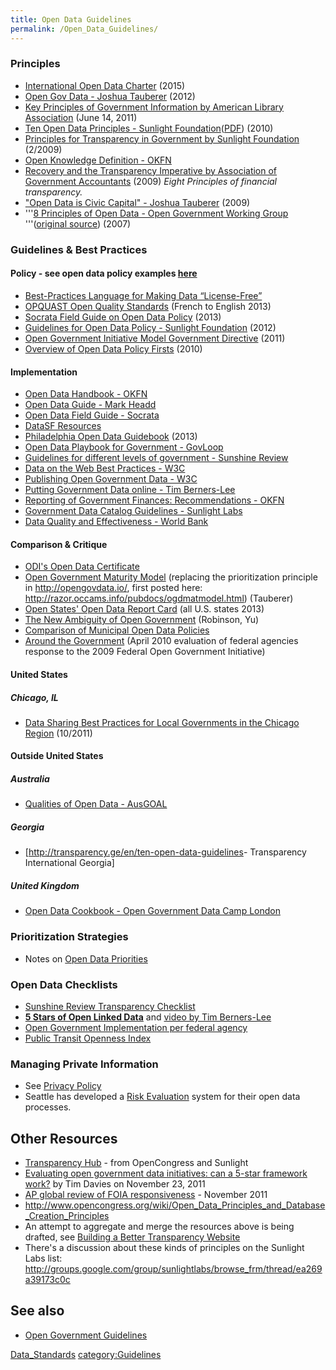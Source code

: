 ```yaml
---
title: Open Data Guidelines
permalink: /Open_Data_Guidelines/
---
```


### Principles
-   [International Open Data Charter](http://opendatacharter.net/principles/) (2015)
-   [Open Gov Data - Joshua Tauberer](http://opengovdata.io/) (2012)
-   [Key Principles of Government Information by American Library Association](http://www.ala.org/advocacy/govinfo/keyprinciples) (June 14, 2011)
-   [Ten Open Data Principles - Sunlight Foundation](http://sunlightfoundation.com/policy/documents/ten-open-data-principles/)([PDF](http://assets.sunlightfoundation.com.s3.amazonaws.com/policy/papers/Ten%20Principles%20for%20Opening%20Up%20Government%20Data.pdf)) (2010)
-   [Principles for Transparency in Government by Sunlight Foundation](http://issuu.com/johnwonderlich/docs/john-wonderlich_legislative2) (2/2009)
-   [Open Knowledge Definition - OKFN](http://www.opendefinition.org/okd/)
-   [Recovery and the Transparency Imperative by Association of Government Accountants](http://www.grantthornton.com/staticfiles/GTCom/Public%20sector/CFO%20survey/2009%20AGA%20Survey.pdf) (2009) *Eight Principles of financial transparency.*
-   ["Open Data is Civic Capital" - Joshua Tauberer](http://razor.occams.info/pubdocs/opendataciviccapital.html) (2009)
-   '''[8 Principles of Open Data - Open Government Working Group](http://www.opengovdata.org/home/8principles) '''([original source](http://resource.org/8_principles.html)) (2007)

### Guidelines & Best Practices

#### Policy - see open data policy examples [here](http://wiki.civiccommons.org/Open_Data_Policy)

-   [Best-Practices Language for Making Data “License-Free”](http://theunitedstates.io/licensing/)
-   [OPQUAST Open Quality Standards](https://checklists.opquast.com/en/opendata) (French to English 2013)
-   [Socrata Field Guide on Open Data Policy](http://www.socrata.com/open-data-field-guide-chapter/developing-your-open-data-policy/) (2013)
-   [Guidelines for Open Data Policy - Sunlight Foundation](http://sunlightfoundation.com/policy/opendata/) (2012)
-   [Open Government Initiative Model Government Directive](http://opengovernmentinitiative.org/directive/V1/) (2011)
-   [Overview of Open Data Policy Firsts](http://openplans.org/2010/05/the-state-of-open-government/) (2010)

#### Implementation

-   [Open Data Handbook - OKFN](http://opendatahandbook.org/)
-   [Open Data Guide - Mark Headd](http://opendata.guide/)
-   [Open Data Field Guide - Socrata](http://www.socrata.com/open-data-field-guide/)
-   [DataSF Resources](http://datasf.org/resources/)
-   [Philadelphia Open Data Guidebook](https://docs.google.com/document/d/1Kd4AOoRG8q18PVZ0JMusgKWJmgjrWvv3iTdKUjLEdT4/edit) (2013)   
-   [Open Data Playbook for Government - GovLoop](https://www.govloop.com/resources/the-open-data-playbook-for-government/)
-   [Guidelines for different levels of government - Sunshine Review](http://sunshinereview.org/index.php/Sunshine_Review)
-   [Data on the Web Best Practices - W3C](http://www.w3.org/TR/dwbp/)
-   [Publishing Open Government Data - W3C](http://www.w3.org/TR/gov-data/)
-   [Putting Government Data online - Tim Berners-Lee](http://www.w3.org/DesignIssues/GovData)
-   [Reporting of Government Finances: Recommendations - OKFN](http://opengovernmentdata.org/finances/)
-   [Government Data Catalog Guidelines - Sunlight Labs](http://wiki.sunlightlabs.com/Government_Data_Catalog_Guidelines)
-   [Data Quality and Effectiveness - World Bank](http://data.worldbank.org/about/data-overview/data-quality-and-effectiveness)

#### Comparison & Critique

-   [ODI's Open Data Certificate](http://theodi.github.io/open-data-certificate/)
-   [Open Government Maturity Model](http://opengovdata.io/maturity/) (replacing the prioritization principle in <http://opengovdata.io/>, first posted here: <http://razor.occams.info/pubdocs/ogdmatmodel.html>) (Tauberer)
-   [Open States' Open Data Report Card](http://openstates.org/reportcard/) (all U.S. states 2013)
-   [The New Ambiguity of Open Government](http://papers.ssrn.com/sol3/papers.cfm?abstract_id=2012489) (Robinson, Yu)
-   [Comparison of Municipal Open Data Policies](http://www.sandiegodata.org/2013/04/report-municipal-open-data-policies/)
-   [Around the Government](http://www.whitehouse.gov/open/around) (April 2010 evaluation of federal agencies response to the 2009 Federal Open Government Initiative)

#### United States

##### Chicago, IL

-   [Data Sharing Best Practices for Local Governments in the Chicago Region](http://www.cmap.illinois.gov/c/document_library/get_file?uuid=938f50cc-21a9-4be5-a2ca-47a19b4ff13f&groupId=20583) (10/2011)

#### Outside United States

##### Australia

-   [Qualities of Open Data - AusGOAL](http://www.ausgoal.gov.au/ausgoal-qualities-of-open-data)

##### Georgia

-   [<http://transparency.ge/en/ten-open-data-guidelines>- Transparency International Georgia]

##### United Kingdom

-   [Open Data Cookbook - Open Government Data Camp London](http://www.opendatacookbook.net/wiki/start)

### Prioritization Strategies

-   Notes on [Open Data Priorities](/Open_Data_Priorities "wikilink")

### Open Data Checklists

-   [Sunshine Review Transparency Checklist](http://sunshinereview.org/index.php/Transparency_checklist)
-   **[5 Stars of Open Linked Data](http://5stardata.info/)** and [video by Tim Berners-Lee](http://www.blogweb.co.kr/?p=769)
-   [Open Government Implementation per federal agency](http://www.whitehouse.gov/open/around)
-   [Public Transit Openness Index](http://www.opentransitdata.org/wiki/index.php?title=Public_Transit_Openness_Index)

### Managing Private Information

-   See [Privacy Policy](/Privacy_Policy "wikilink")
-   Seattle has developed a [Risk Evaluation](/Risk_Evaluation "wikilink") system for their open data processes.

Other Resources
---------------

-   [Transparency Hub](http://www.opencongress.org/wiki/Project:Transparency_Hub) - from OpenCongress and Sunlight
-   [Evaluating open government data initiatives: can a 5-star framework work?](http://www.practicalparticipation.co.uk/odi/2011/11/evaluating-open-government-data-initiatives-can-a-5-star-framework-work/) by Tim Davies on November 23, 2011
-   [AP global review of FOIA responsiveness](http://hosted.ap.org/interactives/2011/foia-global/) - November 2011
-   <http://www.opencongress.org/wiki/Open_Data_Principles_and_Database_Creation_Principles>
-   An attempt to aggregate and merge the resources above is being drafted, see [Building a Better Transparency Website](http://etherplans.org/Transparency-20site-20basics)
-   There's a discussion about these kinds of principles on the Sunlight Labs list: <http://groups.google.com/group/sunlightlabs/browse_frm/thread/ea269a39173c0c>

See also
--------

-   [Open Government Guidelines](/Open_Government_Guidelines "wikilink")

[Data_Standards](/Category:Data_Standards "wikilink") [category:Guidelines](/category:Guidelines "wikilink")
